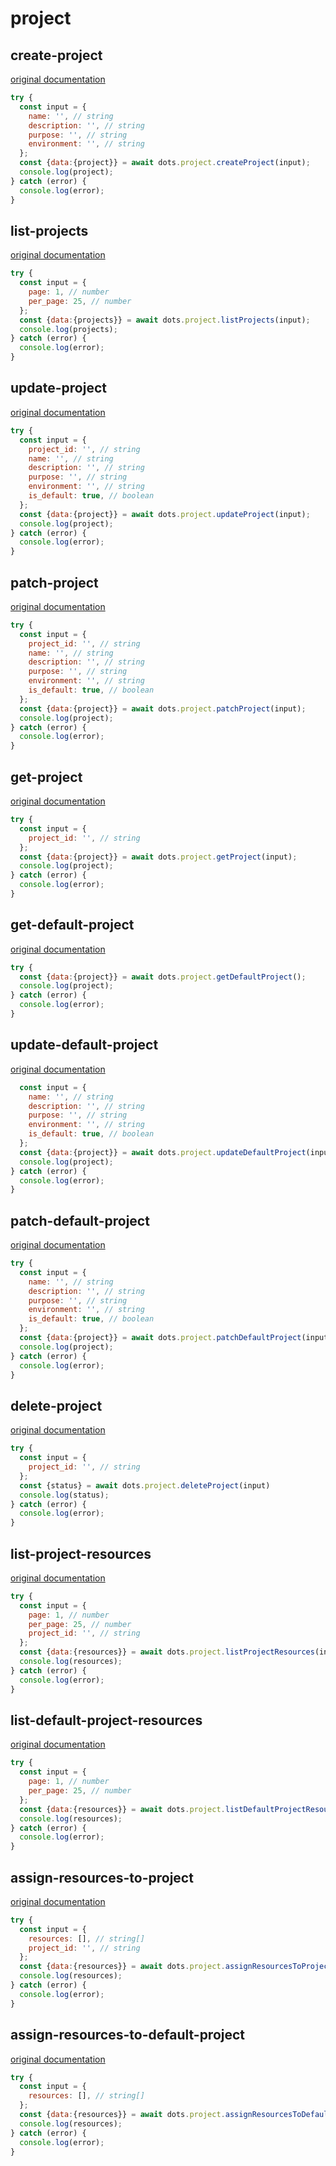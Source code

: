 # project

## create-project
[original documentation](https://developers.digitalocean.com/documentation/v2/#create-a-project)
```javascript
try {
  const input = {
    name: '', // string
    description: '', // string
    purpose: '', // string
    environment: '', // string
  };
  const {data:{project}} = await dots.project.createProject(input);
  console.log(project);
} catch (error) {
  console.log(error);
}
```

## list-projects
[original documentation](https://developers.digitalocean.com/documentation/v2/#list-all-projects)
```javascript
try {
  const input = {
    page: 1, // number
    per_page: 25, // number
  };
  const {data:{projects}} = await dots.project.listProjects(input);
  console.log(projects);
} catch (error) {
  console.log(error);
}
```

## update-project
[original documentation](https://developers.digitalocean.com/documentation/v2/#update-a-project)
```javascript
try {
  const input = {
    project_id: '', // string
    name: '', // string
    description: '', // string
    purpose: '', // string
    environment: '', // string
    is_default: true, // boolean
  };
  const {data:{project}} = await dots.project.updateProject(input);
  console.log(project);
} catch (error) {
  console.log(error);
}
```

## patch-project
[original documentation](https://developers.digitalocean.com/documentation/v2/#patch-a-project)
```javascript
try {
  const input = {
    project_id: '', // string
    name: '', // string
    description: '', // string
    purpose: '', // string
    environment: '', // string
    is_default: true, // boolean
  };
  const {data:{project}} = await dots.project.patchProject(input);
  console.log(project);
} catch (error) {
  console.log(error);
}
```

## get-project
[original documentation](https://developers.digitalocean.com/documentation/v2/#retrieve-an-existing-project)
```javascript
try {
  const input = {
    project_id: '', // string
  };
  const {data:{project}} = await dots.project.getProject(input);
  console.log(project);
} catch (error) {
  console.log(error);
}
```

## get-default-project
[original documentation](https://developers.digitalocean.com/documentation/v2/#retrieve-the-default-project)
```javascript
try {
  const {data:{project}} = await dots.project.getDefaultProject();
  console.log(project);
} catch (error) {
  console.log(error);
}
```

## update-default-project
[original documentation](https://developers.digitalocean.com/documentation/v2/#update-the-default-project)
```javascript
  const input = {
    name: '', // string
    description: '', // string
    purpose: '', // string
    environment: '', // string
    is_default: true, // boolean
  };
  const {data:{project}} = await dots.project.updateDefaultProject(input);
  console.log(project);
} catch (error) {
  console.log(error);
}
```

## patch-default-project
[original documentation](https://developers.digitalocean.com/documentation/v2/#patch-the-default-project)
```javascript
try {
  const input = {
    name: '', // string
    description: '', // string
    purpose: '', // string
    environment: '', // string
    is_default: true, // boolean
  };
  const {data:{project}} = await dots.project.patchDefaultProject(input);
  console.log(project);
} catch (error) {
  console.log(error);
}
```

## delete-project
[original documentation](https://developers.digitalocean.com/documentation/v2/#delete-an-existing-project)
```javascript
try {
  const input = {
    project_id: '', // string
  };
  const {status} = await dots.project.deleteProject(input)
  console.log(status);
} catch (error) {
  console.log(error);
}
```

## list-project-resources
[original documentation](https://developers.digitalocean.com/documentation/v2/#list-all-resources)
```javascript
try {
  const input = {
    page: 1, // number
    per_page: 25, // number
    project_id: '', // string
  };
  const {data:{resources}} = await dots.project.listProjectResources(input);
  console.log(resources);
} catch (error) {
  console.log(error);
}
```

## list-default-project-resources
[original documentation](https://developers.digitalocean.com/documentation/v2/#list-default-project-resources)
```javascript
try {
  const input = {
    page: 1, // number
    per_page: 25, // number
  };
  const {data:{resources}} = await dots.project.listDefaultProjectResources(input);
  console.log(resources);
} catch (error) {
  console.log(error);
}
```

## assign-resources-to-project
[original documentation](https://developers.digitalocean.com/documentation/v2/#assign-resources)
```javascript
try {
  const input = {
    resources: [], // string[]
    project_id: '', // string
  };
  const {data:{resources}} = await dots.project.assignResourcesToProject(input);
  console.log(resources);
} catch (error) {
  console.log(error);
}
```

## assign-resources-to-default-project
[original documentation](https://developers.digitalocean.com/documentation/v2/#assign-default-project-resources)
```javascript
try {
  const input = {
    resources: [], // string[]
  };
  const {data:{resources}} = await dots.project.assignResourcesToDefaultProject(input);
  console.log(resources);
} catch (error) {
  console.log(error);
}
```

